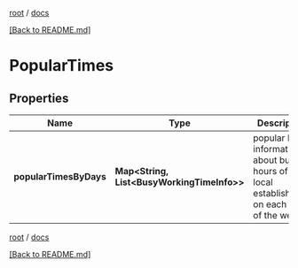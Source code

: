 [root](./../ "root") / [docs](./ "docs")

[[Back to README.md]](./../README.md "[Back to README.md]")

# PopularTimes

## Properties

| Name | Type | Description | Notes |
|------------ | ------------- | ------------- | -------------|
|**popularTimesByDays** | **Map&lt;String, List&lt;BusyWorkingTimeInfo&gt;&gt;** | popular hours information about busy hours of the local establishment on each day of the week |  [optional] |

[root](./../ "root") / [docs](./ "docs")

[[Back to README.md]](./../README.md "[Back to README.md]")